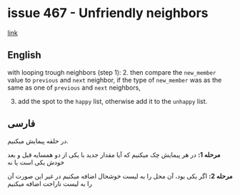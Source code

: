 # issue 467 - Unfriendly neighbors
[link](https://ericnormand.me/issues/467)

## English

with looping trough neighbors (step 1):
  2. then compare the `new_member` value to `previous` and `next` neighbor,
  if the type of `new_member` was as the same as one of `previous` and `next` neighbors,

  3. add the spot to the `happy` list,
  otherwise add it to the `unhappy` list.


## فارسی
در حلقه پیمایش میکنیم.

**مرحله 1:**
در هر پیمایش چک میکنیم که آیا مقدار جدید با یکی از دو همسایه قبل و بعد خودش یکی است یا نه

**مرحله 2:**
اگر یکی بود، آن محل را به لیست خوشحال اضافه میکنیم
در غیر این صورت آن را به لیست ناراحت اضافه میکنیم
